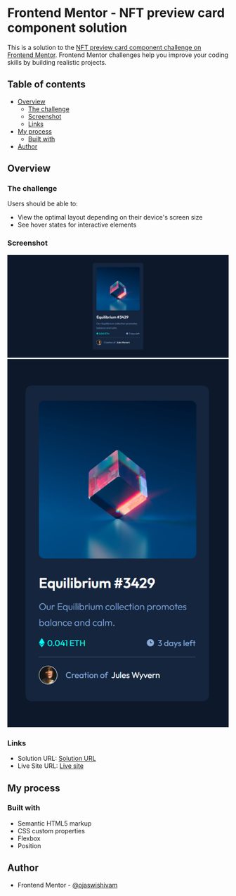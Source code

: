 # Frontend Mentor - NFT preview card component solution

This is a solution to the [NFT preview card component challenge on Frontend Mentor](https://www.frontendmentor.io/challenges/nft-preview-card-component-SbdUL_w0U). Frontend Mentor challenges help you improve your coding skills by building realistic projects. 

## Table of contents

- [Overview](#overview)
  - [The challenge](#the-challenge)
  - [Screenshot](#screenshot)
  - [Links](#links)
- [My process](#my-process)
  - [Built with](#built-with)
- [Author](#author)

## Overview

### The challenge

Users should be able to:

- View the optimal layout depending on their device's screen size
- See hover states for interactive elements

### Screenshot

![](./Screenshot1.png)
![](./Screenshot2.png)

### Links

- Solution URL: [Solution URL](https://github.com/ojaswishivam/nft-preview)
- Live Site URL: [Live site](https://ojaswishivam.github.io/nft-preview/)

## My process

### Built with

- Semantic HTML5 markup
- CSS custom properties
- Flexbox
- Position


## Author

- Frontend Mentor - [@ojaswishivam](https://www.frontendmentor.io/profile/ojaswishivam)
